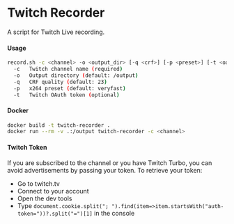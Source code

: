# Twitch Recorder
A script for Twitch Live recording.

#### Usage

```bash
record.sh -c <channel> -o <output_dir> [-q <crf>] [-p <preset>] [-t <oauth_token>]
  -c   Twitch channel name (required)
  -o   Output directory (default: /output)
  -q   CRF quality (default: 23)
  -p   x264 preset (default: veryfast)
  -t   Twitch OAuth token (optional)
```

#### Docker

```bash
docker build -t twitch-recorder .
docker run --rm -v .:/output twitch-recorder -c <channel>
```

#### Twitch Token

If you are subscribed to the channel or you have Twitch Turbo, you can avoid advertisements by passing your token.
To retrieve your token:
- Go to twitch.tv
- Connect to your account
- Open the dev tools
- Type ```document.cookie.split("; ").find(item=>item.startsWith("auth-token="))?.split("=")[1]``` in the console
